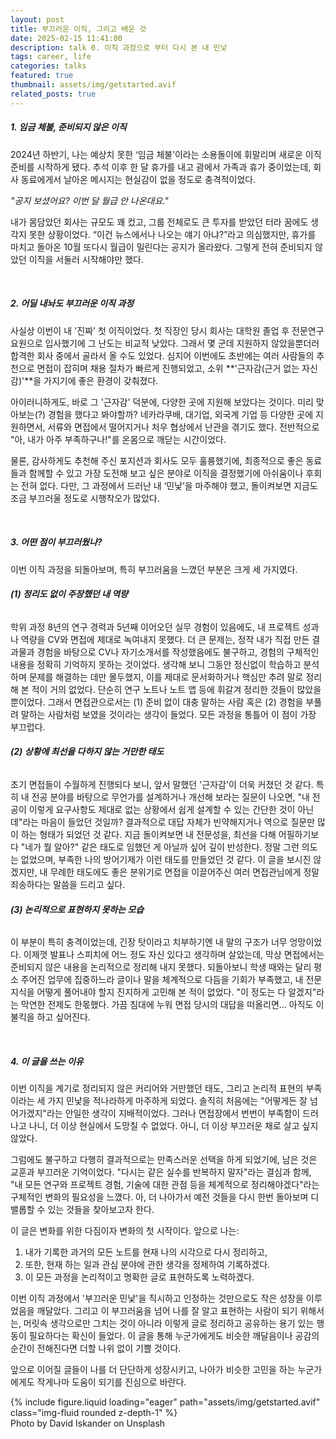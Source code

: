 ```yaml
---
layout: post
title: 부끄러운 이직, 그리고 배운 것
date: 2025-02-15 11:41:00
description: talk 0. 이직 과정으로 부터 다시 본 내 민낯
tags: career, life
categories: talks
featured: true
thumbnail: assets/img/getstarted.avif
related_posts: true
---
```


##### **1. 임금 체불, 준비되지 않은 이직**

2024년 하반기, 나는 예상치 못한 ‘임금 체불’이라는 소용돌이에 휘말리며 새로운 이직 준비를 시작하게 됐다. 추석 이후 한 달 휴가를 내고 괌에서 가족과 휴가 중이었는데, 회사 동료에게서 날아온 메시지는 현실감이 없을 정도로 충격적이었다.

_"공지 보셨어요? 이번 달 월급 안 나온대요."_

내가 몸담았던 회사는 규모도 꽤 컸고, 그룹 전체로도 큰 투자를 받았던 터라 꿈에도 생각지 못한 상황이었다. “이건 뉴스에서나 나오는 얘기 아냐?”라고 의심했지만, 휴가를 마치고 돌아온 10월 또다시 월급이 밀린다는 공지가 올라왔다. 그렇게 전혀 준비되지 않았던 이직을 서둘러 시작해야만 했다.

<br>

##### **2. 어딜 내놔도 부끄러운 이직 과정**

사실상 이번이 내 '진짜' 첫 이직이었다. 첫 직장인 당시 회사는 대학원 졸업 후 전문연구요원으로 입사했기에 그 난도는 비교적 낮았다. 그래서 몇 군데 지원하지 않았을뿐더러 합격한 회사 중에서 골라서 올 수도 있었다. 심지어 이번에도 초반에는 여러 사람들의 추천으로 면접이 잡히며 채용 절차가 빠르게 진행되었고, 소위 **'근자감(근거 없는 자신감)'**을 가지기에 좋은 환경이 갖춰졌다.

아이러니하게도, 바로 그 '근자감' 덕분에, 다양한 곳에 지원해 보았다는 것이다. 미리 맞아보는(?) 경험을 했다고 봐야할까? 네카라쿠배, 대기업, 외국계 기업 등 다양한 곳에 지원하면서, 서류와 면접에서 떨어지거나 처우 협상에서 난관을 겪기도 했다. 전반적으로 "아, 내가 아주 부족하구나!"를 온몸으로 깨닫는 시간이었다.

물론, 감사하게도 추천해 주신 포지션과 회사도 모두 훌륭했기에, 최종적으로 좋은 동료들과 함께할 수 있고 가장 도전해 보고 싶은 분야로 이직을 결정했기에 아쉬움이나 후회는 전혀 없다. 다만, 그 과정에서 드러난 내 ‘민낯’을 마주해야 했고, 돌이켜보면 지금도 조금 부끄러울 정도로 시행착오가 많았다.

<br>

##### **3. 어떤 점이 부끄러웠나?**

이번 이직 과정을 되돌아보며, 특히 부끄러움을 느꼈던 부분은 크게 세 가지였다.

###### **(1) 정리도 없이 주장했던 내 역량**

학위 과정 8년의 연구 경력과 5년째 이어오던 실무 경험이 있음에도, 내 프로젝트 성과나 역량을 CV와 면접에 제대로 녹여내지 못했다. 더 큰 문제는, 정작 내가 직접 만든 결과물과 경험을 바탕으로 CV나 자기소개서를 작성했음에도 불구하고, 경험의 구체적인 내용을 정확히 기억하지 못하는 것이었다. 생각해 보니 그동안 정신없이 학습하고 분석하며 문제를 해결하는 데만 몰두했지, 이를 제대로 문서화하거나 핵심만 추려 말로 정리해 본 적이 거의 없었다. 단순히 연구 노트나 노트 앱 등에 휘갈겨 정리한 것들이 많았을 뿐이었다. 그래서 면접관으로서는 (1) 준비 없이 대충 말하는 사람 혹은 (2) 경험을 부풀려 말하는 사람처럼 보였을 것이라는 생각이 들었다. 모든 과정을 통틀어 이 점이 가장 부끄럽다.

###### **(2) 상황에 최선을 다하지 않는 거만한 태도**

초기 면접들이 수월하게 진행되다 보니, 앞서 말했던 '근자감'이 더욱 커졌던 것 같다. 특히 내 전공 분야를 바탕으로 무언가를 설계하거나 개선해 보라는 질문이 나오면, "내 전공이 이렇게 요구사항도 제대로 없는 상황에서 쉽게 설계할 수 있는 간단한 것이 아닌데"라는 마음이 들었던 것일까? 결과적으로 대답 자체가 빈약해지거나 역으로 질문만 많이 하는 형태가 되었던 것 같다. 지금 돌이켜보면 내 전문성을, 최선을 다해 어필하기보다 "네가 뭘 알아?" 같은 태도로 임했던 게 아닐까 싶어 깊이 반성한다. 정말 그런 의도는 없었으며, 부족한 나의 방어기제가 이런 태도를 만들었던 것 같다. 이 글을 보시진 않겠지만, 내 무례한 태도에도 좋은 분위기로 면접을 이끌어주신 여러 면접관님에게 정말 죄송하다는 말씀을 드리고 싶다.

###### **(3) 논리적으로 표현하지 못하는 모습**

이 부분이 특히 충격이었는데, 긴장 탓이라고 치부하기엔 내 말의 구조가 너무 엉망이었다. 이제껏 발표나 스피치에 어느 정도 자신 있다고 생각하며 살았는데, 막상 면접에서는 준비되지 않은 내용을 논리적으로 정리해 내지 못했다. 되돌아보니 학생 때와는 달리 평소 주어진 업무에 집중하느라 글이나 말을 체계적으로 다듬을 기회가 부족했고, 내 전문 지식을 어떻게 풀어내야 할지 진지하게 고민해 본 적이 없었다. "이 정도는 다 알겠지"라는 막연한 전제도 한몫했다. 가끔 침대에 누워 면접 당시의 대답을 떠올리면... 아직도 이불킥을 하고 싶어진다.

<br>

##### **4. 이 글을 쓰는 이유**

이번 이직을 계기로 정리되지 않은 커리어와 거만했던 태도, 그리고 논리적 표현의 부족이라는 세 가지 민낯을 적나라하게 마주하게 되었다. 솔직히 처음에는 "어떻게든 잘 넘어가겠지"라는 안일한 생각이 지배적이었다. 그러나 면접장에서 번번이 부족함이 드러나고 나니, 더 이상 현실에서 도망칠 수 없었다. 아니, 더 이상 부끄러운 채로 살고 싶지 않았다.

그럼에도 불구하고 다행히 결과적으로는 만족스러운 선택을 하게 되었기에, 남은 것은 교훈과 부끄러운 기억이었다. "다시는 같은 실수를 반복하지 말자"라는 결심과 함께, "내 모든 연구와 프로젝트 경험, 기술에 대한 관점 등을 체계적으로 정리해야겠다"라는 구체적인 변화의 필요성을 느꼈다. 아, 더 나아가서 예전 것들을 다시 한번 돌아보며 디밸롭할 수 있는 것들을 찾아보고자 한다.

이 글은 변화를 위한 다짐이자 변화의 첫 시작이다. 앞으로 나는:

1. 내가 기록한 과거의 모든 노트를 현재 나의 시각으로 다시 정리하고,
2. 또한, 현재 하는 일과 관심 분야에 관한 생각을 정제하여 기록하겠다.
3. 이 모든 과정을 논리적이고 명확한 글로 표현하도록 노력하겠다.

이번 이직 과정에서 '부끄러운 민낯'을 직시하고 인정하는 것만으로도 작은 성장을 이루었음을 깨달았다. 그리고 이 부끄러움을 넘어 나를 잘 알고 표현하는 사람이 되기 위해서는, 머릿속 생각으로만 그치는 것이 아니라 이렇게 글로 정리하고 공유하는 용기 있는 행동이 필요하다는 확신이 들었다. 이 글을 통해 누군가에게도 비슷한 깨달음이나 공감의 순간이 전해진다면 더할 나위 없이 기쁠 것이다.

앞으로 이어질 글들이 나를 더 단단하게 성장시키고, 나아가 비슷한 고민을 하는 누군가에게도 작게나마 도움이 되기를 진심으로 바란다.

<div class="row mt-3">
    <div class="col-sm mt-3 mt-md-0">
        {% include figure.liquid loading="eager" path="assets/img/getstarted.avif" class="img-fluid rounded z-depth-1" %}
    </div>
</div>
<div class="caption">
    Photo by David Iskander on Unsplash
</div>
